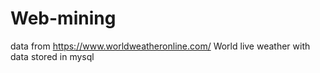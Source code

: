 # Web-mining
data from https://www.worldweatheronline.com/
World live weather with data stored in mysql
